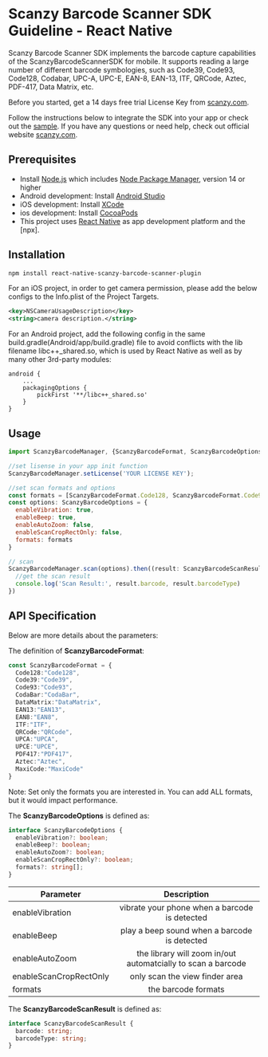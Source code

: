 # Scanzy Barcode Scanner SDK Guideline - React Native

Scanzy Barcode Scanner SDK implements the barcode capture capabilities of the ScanzyBarcodeScannerSDK for mobile. It supports reading a large number of different barcode symbologies, such as Code39, Code93, Code128, Codabar, UPC-A, UPC-E, EAN-8, EAN-13, ITF, QRCode, Aztec, PDF-417, Data Matrix, etc.


Before you started, get a 14 days free trial License Key from [scanzy.com](https://scanzy.com/trial).

Follow the instructions below to integrate the SDK into your app or check out the [sample](https://github.com/ScanzyLLC/react-native-scanzy-barcode-scanner-plugin). If you have any questions or need help, check out official website [scanzy.com](https://scanzy.com).


## Prerequisites

- Install [Node.js](https://nodejs.org) which includes [Node Package Manager](https://www.npmjs.com/get-npm), version 14 or higher
- Android development: Install [Android Studio](https://developer.android.com/studio)
- iOS development: Install [XCode](https://apps.apple.com/de/app/xcode/id497799835?mt=12)
- ios development: Install [CocoaPods](https://guides.cocoapods.org/using/getting-started.html)
- This project uses [React Native](https://reactnative.dev/) as app development platform and the [npx].

## Installation

```sh
npm install react-native-scanzy-barcode-scanner-plugin
```

For an iOS project, in order to get camera permission, please add the below configs to the Info.plist of the Project Targets.
```xml
<key>NSCameraUsageDescription</key>
<string>camera description.</string>
```

For an Android project, add the following config in the same build.gradle(Android/app/build.gradle) file to avoid conflicts with the lib filename libc++_shared.so, which is used by React Native as well as by many other 3rd-party modules:
```
android {  
    ...  
    packagingOptions {      
        pickFirst '**/libc++_shared.so'  
    }
}
```

## Usage

```js
import ScanzyBarcodeManager, {ScanzyBarcodeFormat, ScanzyBarcodeOptions} from 'react-native-scanzy-barcode-scanner-plugin';

//set lisense in your app init function
ScanzyBarcodeManager.setLicense('YOUR LICENSE KEY');

//set scan formats and options
const formats = [ScanzyBarcodeFormat.Code128, ScanzyBarcodeFormat.Code93, ScanzyBarcodeFormat.EAN13, ScanzyBarcodeFormat.QRCode];
const options: ScanzyBarcodeOptions = {
  enableVibration: true,
  enableBeep: true,
  enableAutoZoom: false,
  enableScanCropRectOnly: false,
  formats: formats
}

// scan
ScanzyBarcodeManager.scan(options).then((result: ScanzyBarcodeScanResult)=>{
  //get the scan result
  console.log('Scan Result:', result.barcode, result.barcodeType)
})
```

## API Specification
Below are more details about the parameters:

The definition of <strong>ScanzyBarcodeFormat</strong>:
```typescript
const ScanzyBarcodeFormat = {
  Code128:"Code128",
  Code39:"Code39",
  Code93:"Code93",
  CodaBar:"CodaBar",
  DataMatrix:"DataMatrix",
  EAN13:"EAN13",
  EAN8:"EAN8",
  ITF:"ITF",
  QRCode:"QRCode",
  UPCA:"UPCA",
  UPCE:"UPCE",
  PDF417:"PDF417",
  Aztec:"Aztec",
  MaxiCode:"MaxiCode"
}

```
Note: Set only the formats you are interested in. You can add ALL formats, but it would impact performance.


The <strong>ScanzyBarcodeOptions</strong> is defined as:
```typescript
interface ScanzyBarcodeOptions {
  enableVibration?: boolean;
  enableBeep?: boolean;
  enableAutoZoom?: boolean;
  enableScanCropRectOnly?: boolean;
  formats?: string[];
}

```
|     Parameter    |   Description         | 
| ------------- |:-------------:| 
| enableVibration      | vibrate your phone when a barcode is detected |
| enableBeep      |   play a beep sound when a barcode is detected    |  
| enableAutoZoom |   the library will zoom in/out automatcially to scan a barcode    |   
| enableScanCropRectOnly |   only scan the view finder area    |   
| formats |   the barcode formats    |  


The <strong>ScanzyBarcodeScanResult</strong> is defined as:
```typescript
interface ScanzyBarcodeScanResult {
  barcode: string;
  barcodeType: string;
}
```
